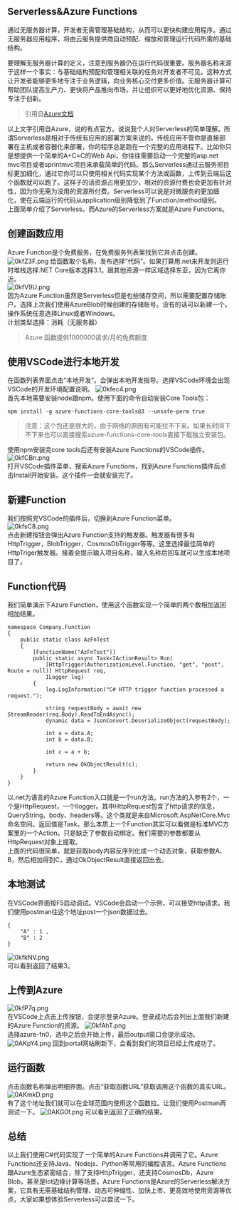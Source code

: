## Serverless&Azure Functions
通过无服务器计算，开发者无需管理基础结构，从而可以更快构建应用程序。通过无服务器应用程序，将由云服务提供商自动预配、缩放和管理运行代码所需的基础结构。

要理解无服务器计算的定义，注意到服务器仍在运行代码很重要。服务器名称来源于这样一个事实：与基础结构预配和管理相关联的任务对开发者不可见。这种方式让开发者能够更多地专注于业务逻辑，向业务核心交付更多价值。无服务器计算可帮助团队提高生产力、更快将产品推向市场，并让组织可以更好地优化资源、保持专注于创新。
> 引用自[Azure文档](https://azure.microsoft.com/zh-cn/overview/serverless-computing/)

以上文字引用自Azure，说的有点官方。说说我个人对Serverless的简单理解。所谓Serverless是相对于传统有应用的部署方案来说的。传统应用不管你是直接部署在主机或者容器化来部署，你的程序总是跑在一个完整的应用进程下。比如你只是想提供一个简单的A+C=C的Web Api，你往往需要启动一个完整的asp.net mvc项目或者sprintmvc项目来承载简单的代码。那么Serverless通过云服务把目标更加细化，通过它你可以只使用相关代码实现某个方法或函数，上传到云端后这个函数就可以跑了。这样子的话资源占用更加少，相对的资源付费也会更加有针对性，因为你无需为没用的资源所付费。Serverless可以说是对微服务的更加细化，使在云端运行的代码从application级别降低到了Function/method级别。    
上面简单介绍了Serverless。而Azure的Serverless方案就是Azure Functions。
## 创建函数应用
Azure Function是个免费服务，在免费服务列表里找到它并点击创建。
![0kfZ3F.png](https://s1.ax1x.com/2020/09/27/0kfZ3F.png)
给函数取个名称，发布选择“代码”。如果打算用.net来开发则运行时堆栈选择.NET Core版本选择3.1。跟其他资源一样区域选择东亚，因为它离你近。   
![0kfV9U.png](https://s1.ax1x.com/2020/09/27/0kfV9U.png)   
因为Azure Function虽然是Serverless但是也些储存空间，所以需要配置存储账户。选择上次我们使用AzureBlob时候创建的存储账号。没有的话可以新建一个。    
操作系统任意选择Linux或者Windows。    
计划类型选择：消耗（无服务器）    
> Azure 函数提供1000000请求/月的免费额度

## 使用VSCode进行本地开发
在函数列表界面点击“本地开发”。会弹出本地开发指导。选择VSCode环境会出现VSCode的开发环境配置说明。
![0kfec4.png](https://s1.ax1x.com/2020/09/27/0kfec4.png)   
首先本地需要安装node跟npm。使用下面的命令自动安装Core Tools包：
```
npm install -g azure-functions-core-tools@3 --unsafe-perm true
```
> 注意：这个包还是很大的，由于网络的原因有可能拉不下来。如果长时间下不下来也可以直接搜索azure-functions-core-tools直接下载独立安装包。

使用npm安装完core tools后还有安装Azure Functions的VSCode插件。    
![0kfCBn.png](https://s1.ax1x.com/2020/09/27/0kfCBn.png)    
打开VSCode插件菜单，搜索Azure Functions，找到Azure Functions插件后点击Install开始安装。这个插件一会就安装完了。
## 新建Function
我们按照完VSCode的插件后，切换到Azure Function菜单。   
![0kfsC8.png](https://s1.ax1x.com/2020/09/27/0kfsC8.png)   
点击新建按钮会弹出Azure Function支持的触发器。触发器有很多有HttpTrigger，BlobTrigger，CosmosDbTrigger等等。这里选择最佳简单的HttpTriger触发器。接着会提示输入项目名称，输入名称后回车就可以生成本地项目了。
## Function代码
我们简单演示下Azure Function，使用这个函数实现一个简单的两个数相加返回相加结果。   
```
namespace Company.Function
{
    public static class AzFnTest
    {
        [FunctionName("AzFnTest")]
        public static async Task<IActionResult> Run(
            [HttpTrigger(AuthorizationLevel.Function, "get", "post", Route = null)] HttpRequest req,
            ILogger log)
        {
            log.LogInformation("C# HTTP trigger function processed a request.");

            string requestBody = await new StreamReader(req.Body).ReadToEndAsync();
            dynamic data = JsonConvert.DeserializeObject(requestBody);
            
            int a = data.A;
            int b = data.B;

            int c = a + b;

            return new OkObjectResult(c);
        }
    }
}
```
以.net为语言的Azure Function入口就是一个run方法。run方法的入参有2个，一个是HttpRequest，一个Ilogger。其中HttpRequest包含了http请求的信息，QueryString、body、headers等。这个类就是来自Microsoft.AspNetCore.Mvc命名空间。返回值是Task<IActionResult>。那么本质上一个Function其实可以看做是标准MVC方案里的一个Action。只是缺乏了参数自动绑定。我们需要的参数都要从HttpRequest对象上提取。    
上面的代码很简单，就是获取body内容反序列化成一个动态对象，获取参数A、B，然后相加得到C，通过OkObjectResult直接返回出去。
## 本地测试
在VSCode界面按F5启动调试。VSCode会启动一个示例，可以接受http请求。我们使用postman往这个地址post一个json数据过去。
```
{
    "A" : 1 ,
    "B" : 2
}
```
![0kfkNV.png](https://s1.ax1x.com/2020/09/27/0kfkNV.png)   
可以看到返回了结果3。   
## 上传到Azure
![0kfP7q.png](https://s1.ax1x.com/2020/09/27/0kfP7q.png)    
在VSCode上点击上传按钮，会提示登录Azure。登录成功后会列出上面我们新建的Azure Function的资源。
![0kfAhT.png](https://s1.ax1x.com/2020/09/27/0kfAhT.png)    
选择azure-fn0，选中之后会开始上传，最后output窗口会提示成功。
![0AKpY4.png](https://s1.ax1x.com/2020/09/27/0AKpY4.png)
回到portal网站刷新下，会看到我们的项目已经上传成功了。
## 运行函数
点击函数名称弹出明细界面。点击“获取函数URL”获取调用这个函数的真实URL。   
![0AKmkD.png](https://s1.ax1x.com/2020/09/27/0AKmkD.png)   
有了这个地址我们就可以在全球范围内使用这个函数拉。让我们使用Postman再测试一下。
![0AKG0f.png](https://s1.ax1x.com/2020/09/27/0AKG0f.png)
可以看到返回了正确的结果。
## 总结
以上我们使用C#代码实现了一个简单的Azure Functions并调用了它。Azure Functions还支持Java、Nodejs、Python等常用的编程语言。Azure Functions跟Azure生态紧密结合，除了支持HttpTrigger，还支持CosmosDb，Azure Blob，甚至是Iot边缘计算等场景。Azure Functions是Azure的Serverless解决方案，它具有无需基础结构管理、动态可伸缩性、加快上市、更高效地使用资源等优点，大家如果想体验Serverless可以尝试一下。